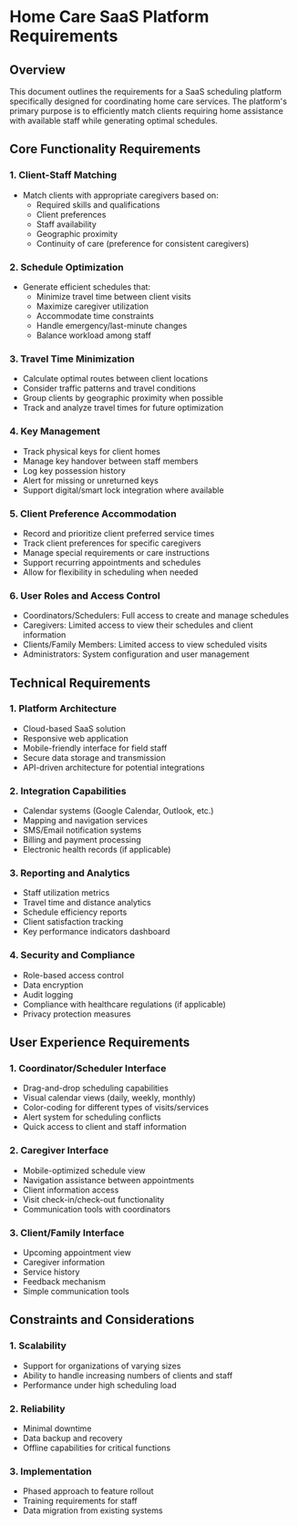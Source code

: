 # Home Care SaaS Platform Requirements

## Overview
This document outlines the requirements for a SaaS scheduling platform specifically designed for coordinating home care services. The platform's primary purpose is to efficiently match clients requiring home assistance with available staff while generating optimal schedules.

## Core Functionality Requirements

### 1. Client-Staff Matching
- Match clients with appropriate caregivers based on:
  - Required skills and qualifications
  - Client preferences
  - Staff availability
  - Geographic proximity
  - Continuity of care (preference for consistent caregivers)

### 2. Schedule Optimization
- Generate efficient schedules that:
  - Minimize travel time between client visits
  - Maximize caregiver utilization
  - Accommodate time constraints
  - Handle emergency/last-minute changes
  - Balance workload among staff

### 3. Travel Time Minimization
- Calculate optimal routes between client locations
- Consider traffic patterns and travel conditions
- Group clients by geographic proximity when possible
- Track and analyze travel times for future optimization

### 4. Key Management
- Track physical keys for client homes
- Manage key handover between staff members
- Log key possession history
- Alert for missing or unreturned keys
- Support digital/smart lock integration where available

### 5. Client Preference Accommodation
- Record and prioritize client preferred service times
- Track client preferences for specific caregivers
- Manage special requirements or care instructions
- Support recurring appointments and schedules
- Allow for flexibility in scheduling when needed

### 6. User Roles and Access Control
- Coordinators/Schedulers: Full access to create and manage schedules
- Caregivers: Limited access to view their schedules and client information
- Clients/Family Members: Limited access to view scheduled visits
- Administrators: System configuration and user management

## Technical Requirements

### 1. Platform Architecture
- Cloud-based SaaS solution
- Responsive web application
- Mobile-friendly interface for field staff
- Secure data storage and transmission
- API-driven architecture for potential integrations

### 2. Integration Capabilities
- Calendar systems (Google Calendar, Outlook, etc.)
- Mapping and navigation services
- SMS/Email notification systems
- Billing and payment processing
- Electronic health records (if applicable)

### 3. Reporting and Analytics
- Staff utilization metrics
- Travel time and distance analytics
- Schedule efficiency reports
- Client satisfaction tracking
- Key performance indicators dashboard

### 4. Security and Compliance
- Role-based access control
- Data encryption
- Audit logging
- Compliance with healthcare regulations (if applicable)
- Privacy protection measures

## User Experience Requirements

### 1. Coordinator/Scheduler Interface
- Drag-and-drop scheduling capabilities
- Visual calendar views (daily, weekly, monthly)
- Color-coding for different types of visits/services
- Alert system for scheduling conflicts
- Quick access to client and staff information

### 2. Caregiver Interface
- Mobile-optimized schedule view
- Navigation assistance between appointments
- Client information access
- Visit check-in/check-out functionality
- Communication tools with coordinators

### 3. Client/Family Interface
- Upcoming appointment view
- Caregiver information
- Service history
- Feedback mechanism
- Simple communication tools

## Constraints and Considerations

### 1. Scalability
- Support for organizations of varying sizes
- Ability to handle increasing numbers of clients and staff
- Performance under high scheduling load

### 2. Reliability
- Minimal downtime
- Data backup and recovery
- Offline capabilities for critical functions

### 3. Implementation
- Phased approach to feature rollout
- Training requirements for staff
- Data migration from existing systems
